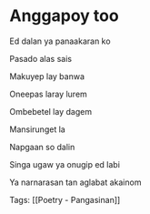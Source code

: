 # Anggapoy too

Ed dalan ya panaakaran ko

Pasado alas sais

Makuyep lay banwa

Oneepas laray lurem

Ombebetel lay dagem

Mansirunget la

Napgaan so dalin

Singa ugaw ya onugip ed labi

Ya narnarasan tan aglabat akainom

Tags: [[Poetry - Pangasinan]]

